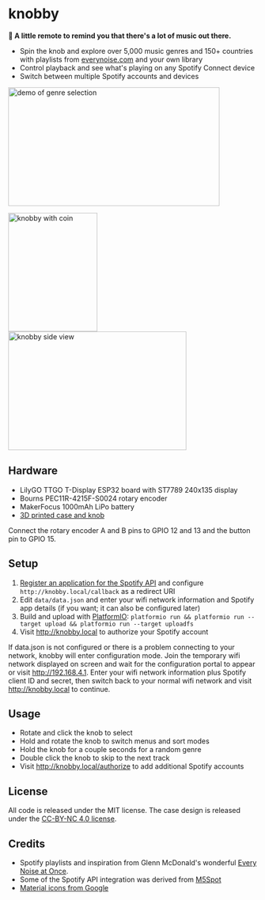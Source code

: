 # knobby
**🎵 A little remote to remind you that there's a lot of music out there.**

* Spin the knob and explore over 5,000 music genres and 150+ countries with playlists from [everynoise.com](http://everynoise.com) and your own library
* Control playback and see what's playing on any Spotify Connect device
* Switch between multiple Spotify accounts and devices

<img src="photos/demo.gif?raw=true" width="427" height="240" alt="demo of genre selection">

<a href="photos/knobby3.jpg?raw=true"><img src="photos/thumb.knobby3.jpg?raw=true" width="180" height="240" alt="knobby with coin"></a>
<a href="photos/knobby2.jpg?raw=true"><img src="photos/thumb.knobby2.jpg?raw=true" width="360" height="240" alt="knobby side view"></a>

## Hardware

* LilyGO TTGO T-Display ESP32 board with ST7789 240x135 display
* Bourns PEC11R-4215F-S0024 rotary encoder
* MakerFocus 1000mAh LiPo battery
* [3D printed case and knob](/case)

Connect the rotary encoder A and B pins to GPIO 12 and 13 and the button pin to GPIO 15.

## Setup

1. [Register an application for the Spotify API](https://developer.spotify.com/dashboard/) and configure `http://knobby.local/callback` as a redirect URI
2. Edit `data/data.json` and enter your wifi network information and Spotify app details (if you want; it can also be configured later)
3. Build and upload with [PlatformIO](https://platformio.org/): `platformio run && platformio run --target upload && platformio run --target uploadfs`
4. Visit http://knobby.local to authorize your Spotify account

If data.json is not configured or there is a problem connecting to your network, knobby will enter configuration mode. Join the temporary wifi network displayed on screen and wait for the configuration portal to appear or visit http://192.168.4.1. Enter your wifi network information plus Spotify client ID and secret, then switch back to your normal wifi network and visit http://knobby.local to continue.

## Usage

* Rotate and click the knob to select
* Hold and rotate the knob to switch menus and sort modes
* Hold the knob for a couple seconds for a random genre
* Double click the knob to skip to the next track
* Visit http://knobby.local/authorize to add additional Spotify accounts

## License

All code is released under the MIT license. The case design is released under the [CC-BY-NC 4.0 license](https://creativecommons.org/licenses/by-nc/4.0/).

## Credits

* Spotify playlists and inspiration from Glenn McDonald's wonderful [Every Noise at Once](http://everynoise.com).
* Some of the Spotify API integration was derived from [M5Spot](https://github.com/CosmicMac/M5Spot)
* [Material icons from Google](https://material.io/resources/icons/)
